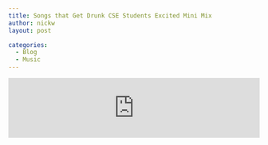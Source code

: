 ```yaml
---
title: Songs that Get Drunk CSE Students Excited Mini Mix
author: nickw
layout: post

categories:
  - Blog
  - Music
---
```


<iframe width="100%" height="120" src="https://www.mixcloud.com/widget/iframe/?hide_cover=1&feed=%2Fnicholas-whyte%2Fsongs-that-get-drunk-cse-students-excited-2015-11-02%2F" frameborder="0" ></iframe>
